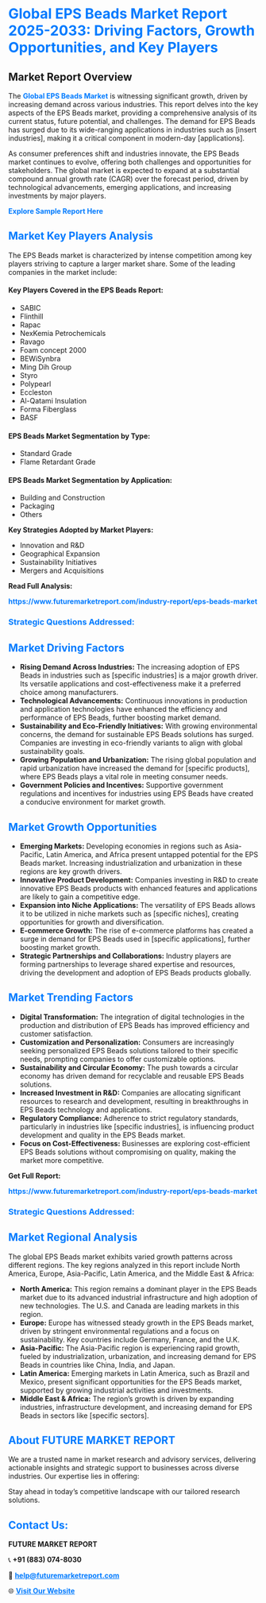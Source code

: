 <h1 style="color: #007BFF;">Global EPS Beads Market Report 2025-2033: Driving Factors, Growth Opportunities, and Key Players</h1>

<section id="overview">
<h2>Market Report Overview</h2>
<p>The <a href="https://www.futuremarketreport.com/industry-report/eps-beads-market" style="color: #007BFF; text-decoration: none;"><strong>Global EPS Beads Market</strong></a> is witnessing significant growth, driven by increasing demand across various industries. This report delves into the key aspects of the EPS Beads market, providing a comprehensive analysis of its current status, future potential, and challenges. The demand for EPS Beads has surged due to its wide-ranging applications in industries such as [insert industries], making it a critical component in modern-day [applications].</p>
<p>As consumer preferences shift and industries innovate, the EPS Beads market continues to evolve, offering both challenges and opportunities for stakeholders. The global market is expected to expand at a substantial compound annual growth rate (CAGR) over the forecast period, driven by technological advancements, emerging applications, and increasing investments by major players.</p>
</section>

<section id="overview">
<p><a href="https://www.futuremarketreport.com/request-sample/reportId=43274" style="color: #007BFF; text-decoration: none;"><strong>Explore Sample Report Here</strong></a></p>
</section>

<section id="key-players">
<h2 style="color: #007BFF;">Market Key Players Analysis</h2>
<p>The EPS Beads market is characterized by intense competition among key players striving to capture a larger market share. Some of the leading companies in the market include:</p>
<h4>Key Players Covered in the EPS Beads Report:</h4>
<ul><li>SABIC</li><li>Flinthill</li><li>Rapac</li><li>NexKemia Petrochemicals</li><li>Ravago</li><li>Foam concept 2000</li><li>BEWiSynbra</li><li>Ming Dih Group</li><li>Styro</li><li>Polypearl</li><li>Eccleston</li><li>Al-Qatami Insulation</li><li>Forma Fiberglass</li><li>BASF</li></ul>
<h4>EPS Beads Market Segmentation by Type:</h4>
<ul><li>Standard Grade</li><li>Flame Retardant Grade</li></ul>

<h4>EPS Beads Market Segmentation by Application:</h4>
<ul><li>Building and Construction</li><li>Packaging</li><li>Others</li></ul>
<p><strong>Key Strategies Adopted by Market Players:</strong></p>
<ul>
<li>Innovation and R&D</li>
<li>Geographical Expansion</li>
<li>Sustainability Initiatives</li>
<li>Mergers and Acquisitions</li>
</ul>
</section>

<section>
<p><strong>Read Full Analysis: </strong></p><a href="https://www.futuremarketreport.com/industry-report/eps-beads-market" style="color: #007BFF; text-decoration: none;"><strong>https://www.futuremarketreport.com/industry-report/eps-beads-market</strong></a>
<h3 style="color: #007BFF;">Strategic Questions Addressed:</h3>
</section>

<section id="driving-factors">
<h2 style="color: #007BFF;">Market Driving Factors</h2>
<ul>
<li><strong>Rising Demand Across Industries:</strong> The increasing adoption of EPS Beads in industries such as [specific industries] is a major growth driver. Its versatile applications and cost-effectiveness make it a preferred choice among manufacturers.</li>
<li><strong>Technological Advancements:</strong> Continuous innovations in production and application technologies have enhanced the efficiency and performance of EPS Beads, further boosting market demand.</li>
<li><strong>Sustainability and Eco-Friendly Initiatives:</strong> With growing environmental concerns, the demand for sustainable EPS Beads solutions has surged. Companies are investing in eco-friendly variants to align with global sustainability goals.</li>
<li><strong>Growing Population and Urbanization:</strong> The rising global population and rapid urbanization have increased the demand for [specific products], where EPS Beads plays a vital role in meeting consumer needs.</li>
<li><strong>Government Policies and Incentives:</strong> Supportive government regulations and incentives for industries using EPS Beads have created a conducive environment for market growth.</li>
</ul>
</section>

<section id="growth-opportunities">
<h2 style="color: #007BFF;">Market Growth Opportunities</h2>
<ul>
<li><strong>Emerging Markets:</strong> Developing economies in regions such as Asia-Pacific, Latin America, and Africa present untapped potential for the EPS Beads market. Increasing industrialization and urbanization in these regions are key growth drivers.</li>
<li><strong>Innovative Product Development:</strong> Companies investing in R&D to create innovative EPS Beads products with enhanced features and applications are likely to gain a competitive edge.</li>
<li><strong>Expansion into Niche Applications:</strong> The versatility of EPS Beads allows it to be utilized in niche markets such as [specific niches], creating opportunities for growth and diversification.</li>
<li><strong>E-commerce Growth:</strong> The rise of e-commerce platforms has created a surge in demand for EPS Beads used in [specific applications], further boosting market growth.</li>
<li><strong>Strategic Partnerships and Collaborations:</strong> Industry players are forming partnerships to leverage shared expertise and resources, driving the development and adoption of EPS Beads products globally.</li>
</ul>
</section>

<section id="trending-factors">
<h2 style="color: #007BFF;">Market Trending Factors</h2>
<ul>
<li><strong>Digital Transformation:</strong> The integration of digital technologies in the production and distribution of EPS Beads has improved efficiency and customer satisfaction.</li>
<li><strong>Customization and Personalization:</strong> Consumers are increasingly seeking personalized EPS Beads solutions tailored to their specific needs, prompting companies to offer customizable options.</li>
<li><strong>Sustainability and Circular Economy:</strong> The push towards a circular economy has driven demand for recyclable and reusable EPS Beads solutions.</li>
<li><strong>Increased Investment in R&D:</strong> Companies are allocating significant resources to research and development, resulting in breakthroughs in EPS Beads technology and applications.</li>
<li><strong>Regulatory Compliance:</strong> Adherence to strict regulatory standards, particularly in industries like [specific industries], is influencing product development and quality in the EPS Beads market.</li>
<li><strong>Focus on Cost-Effectiveness:</strong> Businesses are exploring cost-efficient EPS Beads solutions without compromising on quality, making the market more competitive.</li>
</ul>
</section>

<section>
<p><strong>Get Full Report: </strong></p><a href="https://www.futuremarketreport.com/industry-report/eps-beads-market" style="color: #007BFF; text-decoration: none;"><strong>https://www.futuremarketreport.com/industry-report/eps-beads-market</strong></a>
<h3 style="color: #007BFF;">Strategic Questions Addressed:</h3>
</section>


<section id="regional-analysis">
<h2 style="color: #007BFF;">Market Regional Analysis</h2>
<p>The global EPS Beads market exhibits varied growth patterns across different regions. The key regions analyzed in this report include North America, Europe, Asia-Pacific, Latin America, and the Middle East & Africa:</p>
<ul>
<li><strong>North America:</strong> This region remains a dominant player in the EPS Beads market due to its advanced industrial infrastructure and high adoption of new technologies. The U.S. and Canada are leading markets in this region.</li>
<li><strong>Europe:</strong> Europe has witnessed steady growth in the EPS Beads market, driven by stringent environmental regulations and a focus on sustainability. Key countries include Germany, France, and the U.K.</li>
<li><strong>Asia-Pacific:</strong> The Asia-Pacific region is experiencing rapid growth, fueled by industrialization, urbanization, and increasing demand for EPS Beads in countries like China, India, and Japan.</li>
<li><strong>Latin America:</strong> Emerging markets in Latin America, such as Brazil and Mexico, present significant opportunities for the EPS Beads market, supported by growing industrial activities and investments.</li>
<li><strong>Middle East & Africa:</strong> The region’s growth is driven by expanding industries, infrastructure development, and increasing demand for EPS Beads in sectors like [specific sectors].</li>
</ul>
</section>

<footer>
<h2 style="color: #007BFF;">About FUTURE MARKET REPORT</h2>
<p>We are a trusted name in market research and advisory services, delivering actionable insights and strategic support to businesses across diverse industries. Our expertise lies in offering:</p>

<p>Stay ahead in today’s competitive landscape with our tailored research solutions.</p>

<h2 style="color: #007BFF;">Contact Us:</h2>
<p><strong>FUTURE MARKET REPORT</strong></p>
<p>📞 <strong>+91 (883) 074-8030</strong></p>
<p>📧 <strong><a href="mailto:help@futuremarketreport.com" style="color: #007BFF;">help@futuremarketreport.com</a></strong></p>
<p>🌐 <strong><a href="https://www.futuremarketreport.com/" style="color: #007BFF;">Visit Our Website</a></strong></p>
</footer>